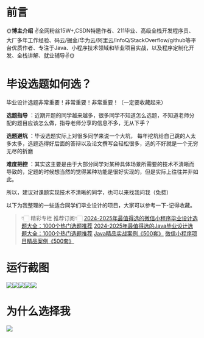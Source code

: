 # 前言

🌞**博主介绍**
✌全网粉丝15W+,CSDN特邀作者、211毕业、高级全栈开发程序员、大厂多年工作经验、码云/掘金/华为云/阿里云/InfoQ/StackOverflow/github等平台优质作者、专注于Java、小程序技术领域和毕业项目实战，以及程序定制化开发、全栈讲解、就业辅导✌🌞

# 毕设选题如何选？

毕业设计选题非常重要！非常重要！非常重要！（一定要收藏起来）

**选题指导** ：近期开题的同学越来越多，很多同学不知道怎么选题，不知道老师分配的题目应该怎么做，指导老师分享的信息不多，无从下手？

**选题避坑** ：毕设选题实际上对很多同学来说一个大坑，
每年挖坑给自己跳的人太多太多，选题选得好后面的答辩以及论文撰写会轻松很多，选的不好就是一个无穷无尽的折磨

**难度把控** ：其实这主要是由于大部分同学对某种具体场景所需要的技术不清晰而导致的，定题的时候想当然的觉得某种功能是很好实现的，但是实际上往往并非如此。

所以，建议对课题实现技术不清晰的同学，也可以来找我问我（免费）

以下为我整理的一些适合同学们毕业设计的项目，大家可以参考一下-记得收藏。

> 👇🏻 精彩专栏 推荐订阅👇🏻
> [2024-2025年最值得选的微信小程序毕业设计选题大全：1000个热门选题推荐](https://www.yuque.com/cxycsx/bve3ul)
> [2024-2025年最值得选的Java毕业设计选题大全：1000个热门选题推荐](https://www.yuque.com/cxycsx/bve3ul)
> [Java精品实战案例《500套》](https://www.yuque.com/cxycsx/bve3ul)
> [微信小程序项目精品案例《500套》](https://www.yuque.com/cxycsx/bve3ul)

# 运行截图

![](http://www.bysj52.com/uploadfile/ueditor/image/202306/%E6%AF%95%E8%AE%BEssm552%E5%8F%8C%E5%87%8F%E5%90%8E%E5%88%9D%E5%B0%8F%E6%95%99%E8%82%B2%E8%AF%BE%E5%A4%96%E5%AD%A6%E4%B9%A0%E7%94%9F%E6%B4%BB%E6%B4%BB%E5%8A%A8%E5%B9%B3%E5%8F%B0%E7%9A%84+vue%E6%AF%95%E4%B8%9A%E8%AE%BE%E8%AE%A1/4.png)![](http://www.bysj52.com/uploadfile/ueditor/image/202306/%E6%AF%95%E8%AE%BEssm552%E5%8F%8C%E5%87%8F%E5%90%8E%E5%88%9D%E5%B0%8F%E6%95%99%E8%82%B2%E8%AF%BE%E5%A4%96%E5%AD%A6%E4%B9%A0%E7%94%9F%E6%B4%BB%E6%B4%BB%E5%8A%A8%E5%B9%B3%E5%8F%B0%E7%9A%84+vue%E6%AF%95%E4%B8%9A%E8%AE%BE%E8%AE%A1/2.png)![](http://www.bysj52.com/uploadfile/ueditor/image/202306/%E6%AF%95%E8%AE%BEssm552%E5%8F%8C%E5%87%8F%E5%90%8E%E5%88%9D%E5%B0%8F%E6%95%99%E8%82%B2%E8%AF%BE%E5%A4%96%E5%AD%A6%E4%B9%A0%E7%94%9F%E6%B4%BB%E6%B4%BB%E5%8A%A8%E5%B9%B3%E5%8F%B0%E7%9A%84+vue%E6%AF%95%E4%B8%9A%E8%AE%BE%E8%AE%A1/1.png)![](http://www.bysj52.com/uploadfile/ueditor/image/202306/%E6%AF%95%E8%AE%BEssm552%E5%8F%8C%E5%87%8F%E5%90%8E%E5%88%9D%E5%B0%8F%E6%95%99%E8%82%B2%E8%AF%BE%E5%A4%96%E5%AD%A6%E4%B9%A0%E7%94%9F%E6%B4%BB%E6%B4%BB%E5%8A%A8%E5%B9%B3%E5%8F%B0%E7%9A%84+vue%E6%AF%95%E4%B8%9A%E8%AE%BE%E8%AE%A1/3.png)![](http://www.bysj52.com/uploadfile/ueditor/image/202306/%E6%AF%95%E8%AE%BEssm552%E5%8F%8C%E5%87%8F%E5%90%8E%E5%88%9D%E5%B0%8F%E6%95%99%E8%82%B2%E8%AF%BE%E5%A4%96%E5%AD%A6%E4%B9%A0%E7%94%9F%E6%B4%BB%E6%B4%BB%E5%8A%A8%E5%B9%B3%E5%8F%B0%E7%9A%84+vue%E6%AF%95%E4%B8%9A%E8%AE%BE%E8%AE%A1/5.png)

# 为什么选择我

![](http://upload.cxycsx.vip/%E6%9C%AA%E5%91%BD%E5%90%8D__2024-09-06+10_52_44.jpg)

